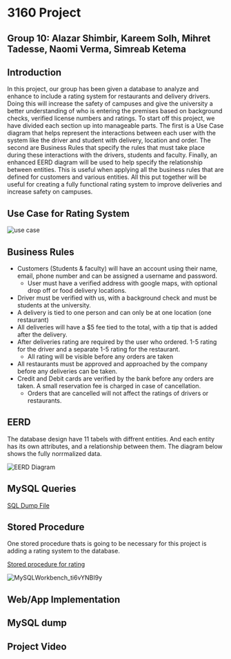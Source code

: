 
# 3160 Project

## Group 10: Alazar Shimbir, Kareem Solh, Mihret Tadesse, Naomi Verma, Simreab Ketema


## Introduction

   In this project, our group has been given a database to analyze and enhance to include a rating system for restaurants and delivery drivers. Doing this will increase the safety of campuses and give the university a better understanding of who is entering the premises based on background checks, verified license numbers and ratings. To start off this project, we have divided each section up into manageable parts. The first is a Use Case diagram that helps represent the interactions between each user with the system like the driver and student with delivery, location and order. The second are Business Rules that specify the rules that must take place during these interactions with the drivers, students and faculty. Finally, an enhanced EERD diagram will be used to help specify the relationship between entities. This is useful when applying all the business rules that are defined for customers and various entities. All this put together will be useful for creating a fully functional rating system to improve deliveries and increase safety on campuses. 


## Use Case for Rating System

![use case](https://user-images.githubusercontent.com/77816981/113527200-be8eff00-958a-11eb-9638-a6b51c34f7c9.png)


## Business Rules
*	Customers (Students & faculty) will have an account using their name, email, phone number and can be assigned a username and password. 
    *   User must have a verified address with google maps, with optional drop off or food delivery locations. 
*	Driver must be verified with us, with a background check and must be students at the university. 
*	A delivery is tied to one person and can only be at one location (one restaurant) 
*	All deliveries will have a $5 fee tied to the total, with a tip that is added after the delivery. 
*	After deliveries rating are required by the user who ordered. 1-5 rating for the driver and a separate 1-5 rating for the restaurant. 
    *   All rating will be visible before any orders are taken
*	All restaurants must be approved and approached by the company before any deliveries can be taken. 
*	Credit and Debit cards are verified by the bank before any orders are taken. A small reservation fee is charged in case of cancellation. 
    *   Orders that are cancelled will not affect the ratings of drivers or restaurants.


## EERD
The database design have 11 tabels with diffrent entities. And each entity has its own attributes, and a relationship between them. The diagram below shows the fully norrmalized data.

![EERD Diagram](https://user-images.githubusercontent.com/79599152/113529940-d2d6fa00-9592-11eb-9262-9bf123e1538b.png)



## MySQL Queries
[SQL Dump File](https://github.com/Ksolh/3160project/blob/main/campus_eats_dump_file.sql)

## Stored Procedure
One stored procedure thats is going to be necessary for this project is adding a rating system to the database.

[Stored procedure for rating ](https://github.com/Ksolh/3160project/blob/main/add_rating.sql)

![MySQLWorkbench_ti6vYNBI9y](https://user-images.githubusercontent.com/71343779/117223433-a4d81600-addb-11eb-891b-718442c13cd0.png)


## Web/App Implementation


## MySQL dump


## Project Video
